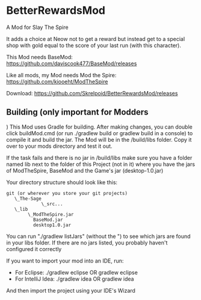 # BetterRewardsMod

A Mod for Slay The Spire

It adds a choice at Neow not to get a reward but instead get to a special shop with gold equal to the score of your last run (with this character).

This Mod needs BaseMod: https://github.com/daviscook477/BaseMod/releases

Like all mods, my Mod needs Mod the Spire: https://github.com/kiooeht/ModTheSpire

Download: 
https://github.com/Skrelpoid/BetterRewardsMod/releases

## Building (only important for Modders
)
This Mod uses Gradle for building. After making changes, you can double click buildMod.cmd 
(or run ./gradlew build or gradlew build in a console) to 
compile it and build the jar. The Mod will be in the /build/libs folder. Copy it over to 
your mods directory and test it out.

If the task fails and there is no jar in /build/libs make sure you have a folder named 
lib next to the folder of this Project (not in it) where you have the jars of ModTheSpire, 
BaseMod and the Game's jar (desktop-1.0.jar)

Your directory structure should look like this:
```
git (or wherever you store your git projects)
   \_The-Sage
             \_src...
   \_lib
        \_ModTheSpire.jar
          BaseMod.jar
          desktop1.0.jar
```
You can run "./gradlew listJars" (without the ") to see which jars are found in your 
libs folder. If there are no jars listed, you probably haven't configured it correctly

If you want to import your mod into an IDE, run:
 - For Eclipse: ./gradlew eclipse OR gradlew eclipse
 - For IntelliJ Idea: ./gradlew idea OR gradlew idea

And then import the project using your IDE's Wizard